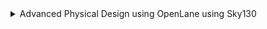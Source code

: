 <details>
<summary>Advanced Physical Design using OpenLane using Sky130</summary>
  
  <details>
<summary> DAY 1: Introduction to open-source EDA, OpenLANE and Sky130 PDK </summary>


### Synthesis in OPENLANE
```c
cd Desktop/work/tools/openlane_working_dir/openlane
docker
./flow.tcl -interactive
package require openlane 0.9
prep -design picorv32a
run_synthesis
```
![Screenshot from 2024-11-12 18-03-29](https://github.com/user-attachments/assets/1d0e95a2-fb72-4542-b048-75742db9dded)

### For Netlist:

```
cd designs/picorv32a/runs/09-11_06-33/results/synthesis/
gedit picorv32a.synthesis.v
```
![Screenshot from 2024-11-12 18-45-02](https://github.com/user-attachments/assets/c3d8f2cf-78a4-496a-88e2-402fba71e741)


![Screenshot from 2024-11-12 18-43-21](https://github.com/user-attachments/assets/f459ce1f-d2a6-4ea4-85e0-2d9a3ae599f9)

### FOR YOSYS:
```c
cd ../..
cd reports/synthesis
gedit 1-yosys_4.stat.rpt
```
![Screenshot from 2024-11-12 18-58-40](https://github.com/user-attachments/assets/99fc8587-f33e-4a1e-bde0-01579e4ba476)

![Screenshot from 2024-11-12 19-00-15](https://github.com/user-attachments/assets/690992f5-6df3-466a-8b7a-7de4491964ec)

</details>

<details> 
<sumary> Day-2: Good floorplan vs bad floorplan and introduction to library cells</sumary>

## Floor Planning using OPENLANE:

```c
cd Desktop/work/tools/openlane_working_dir/openlane
docker
./flow.tcl -interactive
package require openlane 0.9
prep -design picorv32a
run_synthesis
run_floorplan
```
![Screenshot from 2024-11-12 19-11-30](https://github.com/user-attachments/assets/c8f89a3e-a402-45c5-8846-d94940d50095)

![Screenshot from 2024-11-12 19-12-08](https://github.com/user-attachments/assets/95ea073d-b14e-4de2-a99d-e34ed77f7ad2)

</details>
